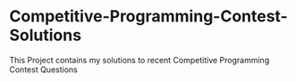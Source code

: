 # Competitive-Programming-Contest-Solutions
This Project contains my solutions to recent Competitive Programming Contest Questions
